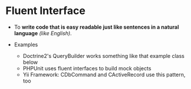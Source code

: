# Fluent Interface

+ To **write code that is easy readable just like sentences in a natural language** _(like English)_.

+ Examples
    + Doctrine2's QueryBuilder works something like that example class below
    + PHPUnit uses fluent interfaces to build mock objects
    + Yii Framework: CDbCommand and CActiveRecord use this pattern, too

